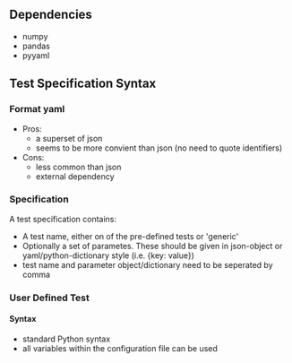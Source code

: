 ## Dependencies
- numpy
- pandas
- pyyaml

## Test Specification Syntax

### Format yaml
- Pros:
  + a superset of json
  + seems to be more convient than json (no need to quote identifiers)
- Cons:
  + less common than json
  + external dependency

### Specification
A test specification contains:
- A test name, either on of the pre-defined tests or 'generic'
- Optionally a set of parametes. These should be given in
  json-object or yaml/python-dictionary style (i.e. {key: value})
- test name and parameter object/dictionary need to be seperated by comma

### User Defined Test
#### Syntax
- standard Python syntax
- all variables within the configuration file can be used
